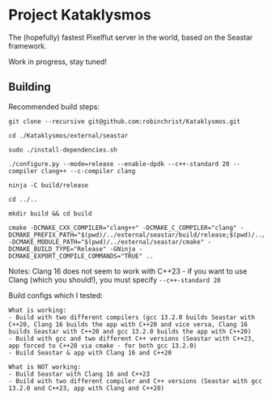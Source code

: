 # Project Kataklysmos

The (hopefully) fastest Pixelflut server in the world, based on the Seastar framework.

Work in progress, stay tuned!


## Building

Recommended build steps:
```
git clone --recursive git@github.com:robinchrist/Kataklysmos.git

cd ./Kataklysmos/external/seastar

sudo ./install-dependencies.sh

./configure.py --mode=release --enable-dpdk --c++-standard 20 --compiler clang++ --c-compiler clang

ninja -C build/release

cd ../..

mkdir build && cd build

cmake -DCMAKE_CXX_COMPILER="clang++" -DCMAKE_C_COMPILER="clang" -DCMAKE_PREFIX_PATH="$(pwd)/../external/seastar/build/release;$(pwd)/../external/seastar/build/release/_cooking/installed" -DCMAKE_MODULE_PATH="$(pwd)/../external/seastar/cmake" -DCMAKE_BUILD_TYPE="Release" -GNinja -DCMAKE_EXPORT_COMPILE_COMMANDS="TRUE" ..
```

Notes:
Clang 16 does not seem to work with C++23 - if you want to use Clang (which you should!), you must specify `--c++-standard 20`

Build configs which I tested:
```
What is working:
- Build with two different compilers (gcc 13.2.0 builds Seastar with C++20, Clang 16 builds the app with C++20 and vice versa, Clang 16 builds Seastar with C++20 and gcc 13.2.0 builds the app with C++20)
- Build with gcc and two different C++ versions (Seastar with C++23, app forced to C++20 via cmake - for both gcc 13.2.0)
- Build Seastar & app with Clang 16 and C++20

What is NOT working:
- Build Seastar with Clang 16 and C++23
- Build with two different compiler and C++ versions (Seastar with gcc 13.2.0 and C++23, app with Clang and C++20)
```
